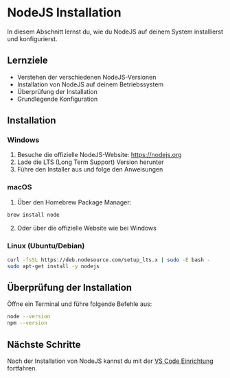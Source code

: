 # NodeJS Installation

In diesem Abschnitt lernst du, wie du NodeJS auf deinem System installierst und konfigurierst.

## Lernziele

- Verstehen der verschiedenen NodeJS-Versionen
- Installation von NodeJS auf deinem Betriebssystem
- Überprüfung der Installation
- Grundlegende Konfiguration

## Installation

### Windows
1. Besuche die offizielle NodeJS-Website: https://nodejs.org
2. Lade die LTS (Long Term Support) Version herunter
3. Führe den Installer aus und folge den Anweisungen

### macOS
1. Über den Homebrew Package Manager:
```bash
brew install node
```
2. Oder über die offizielle Website wie bei Windows

### Linux (Ubuntu/Debian)
```bash
curl -fsSL https://deb.nodesource.com/setup_lts.x | sudo -E bash -
sudo apt-get install -y nodejs
```

## Überprüfung der Installation

Öffne ein Terminal und führe folgende Befehle aus:
```bash
node --version
npm --version
```

## Nächste Schritte

Nach der Installation von NodeJS kannst du mit der [VS Code Einrichtung](vscodeSetup.md) fortfahren. 